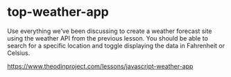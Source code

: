 # top-weather-app


Use everything we’ve been discussing to create a weather forecast site using the weather API from the previous lesson. You should be able to search for a specific location and toggle displaying the data in Fahrenheit or Celsius.

https://www.theodinproject.com/lessons/javascript-weather-app